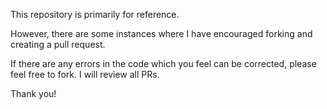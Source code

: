 This repository is primarily for reference. 

However, there are some instances where I have encouraged forking and creating a pull request. 

If there are any errors in the code which you feel can be corrected, please feel free to fork. I will review all PRs.

Thank you!
